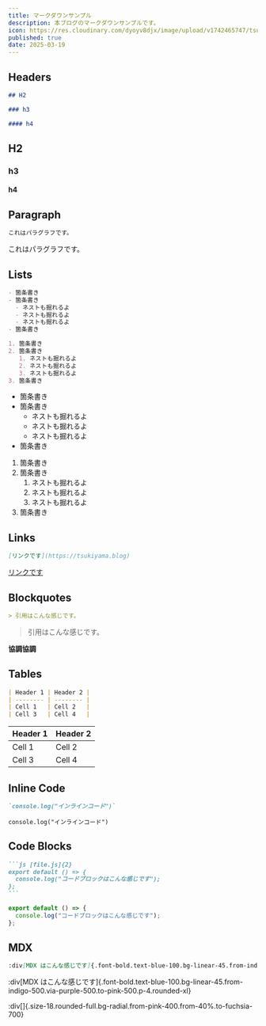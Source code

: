```yaml
---
title: マークダウンサンプル
description: 本ブログのマークダウンサンプルです。
icon: https://res.cloudinary.com/dyoyv8djx/image/upload/v1742465747/tsukiyama_cqdytg.png
published: true
date: 2025-03-19
---
```


## Headers

```md
## H2

### h3

#### h4
```

## H2

### h3

#### h4

## Paragraph

```md
これはパラグラフです。
```

これはパラグラフです。

## Lists

```md
- 箇条書き
- 箇条書き
  - ネストも掘れるよ
  - ネストも掘れるよ
  - ネストも掘れるよ
- 箇条書き

1. 箇条書き
2. 箇条書き
   1. ネストも掘れるよ
   2. ネストも掘れるよ
   3. ネストも掘れるよ
3. 箇条書き
```

- 箇条書き
- 箇条書き
  - ネストも掘れるよ
  - ネストも掘れるよ
  - ネストも掘れるよ
- 箇条書き

1. 箇条書き
2. 箇条書き
   1. ネストも掘れるよ
   2. ネストも掘れるよ
   3. ネストも掘れるよ
3. 箇条書き

## Links

```md
[リンクです](https://tsukiyama.blog)
```

[リンクです](https://tsukiyama.blog)

## Blockquotes

```md
> 引用はこんな感じです。
```

> 引用はこんな感じです。

**協調協調**

## Tables

```md
| Header 1 | Header 2 |
| -------- | -------- |
| Cell 1   | Cell 2   |
| Cell 3   | Cell 4   |
```

| Header 1 | Header 2 |
| -------- | -------- |
| Cell 1   | Cell 2   |
| Cell 3   | Cell 4   |

## Inline Code

```md
`console.log("インラインコード")`
```

`console.log("インラインコード")`

## Code Blocks

````md
```js [file.js]{2}
export default () => {
  console.log("コードブロックはこんな感じです");
};
```
````

```js [file.js]{2}
export default () => {
  console.log("コードブロックはこんな感じです");
};
```

## MDX

```md
:div[MDX はこんな感じです]{.font-bold.text-blue-100.bg-linear-45.from-indigo-500.via-purple-500.to-pink-500.p-4.rounded-xl}
```

:div[MDX はこんな感じです]{.font-bold.text-blue-100.bg-linear-45.from-indigo-500.via-purple-500.to-pink-500.p-4.rounded-xl}

:div[]{.size-18.rounded-full.bg-radial.from-pink-400.from-40%.to-fuchsia-700}
